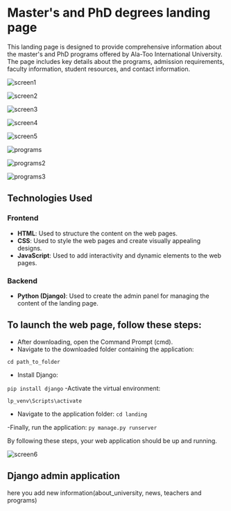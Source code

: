# Master's and PhD degrees landing page

This landing page is designed to provide comprehensive information about the master's and PhD programs offered by Ala-Too International University. The page includes key details about the programs, admission requirements, faculty information, student resources, and contact information.

![screen1](https://github.com/bekzat051102/master-s-and-PnD-landing-page/assets/153498060/fc2ea773-188a-4fa9-ad82-7f9439074447)

![screen2](https://github.com/bekzat051102/master-s-and-PnD-landing-page/assets/153498060/0b667fc3-f524-4f92-a812-4ebf367ef688)

![screen3](https://github.com/bekzat051102/master-s-and-PnD-landing-page/assets/153498060/5ad7d766-ef69-42d7-bc58-15b8264ae300)

![screen4](https://github.com/bekzat051102/master-s-and-PnD-landing-page/assets/153498060/a64a275d-8012-4811-9504-00833782eb57)

![screen5](https://github.com/bekzat051102/master-s-and-PnD-landing-page/assets/153498060/59257f50-881d-4f7e-a9e7-43ac4d424b2e)

![programs](https://github.com/bekzat051102/master-s-and-PnD-landing-page/assets/153498060/7a25f316-2d67-4d95-94bc-051e7d3ffde3)

![programs2](https://github.com/bekzat051102/master-s-and-PnD-landing-page/assets/153498060/82d000d5-2e50-4e74-8c94-e01b8178c67f)

![programs3](https://github.com/bekzat051102/master-s-and-PnD-landing-page/assets/153498060/60bc8901-6b4b-4763-8001-81fad40d5823)


## Technologies Used

### Frontend
- **HTML**: Used to structure the content on the web pages.
- **CSS**: Used to style the web pages and create visually appealing designs.
- **JavaScript**: Used to add interactivity and dynamic elements to the web pages.

### Backend
- **Python (Django)**: Used to create the admin panel for managing the content of the landing page.

## To launch the web page, follow these steps:
- After downloading, open the Command Prompt (cmd).
- Navigate to the downloaded folder containing the application:

`cd path_to_folder`
- Install Django:

`pip install django`
-Activate the virtual environment:

`lp_venv\Scripts\activate`

- Navigate to the application folder:
`cd landing`

-Finally, run the application:
`py manage.py runserver`

By following these steps, your web application should be up and running.



![screen6](https://github.com/bekzat051102/master-s-and-PnD-landing-page/assets/153498060/df32f3de-c95e-4a16-8b03-4e5cee727a29)

## Django admin application
here you add new information(about_university, news, teachers and programs)

